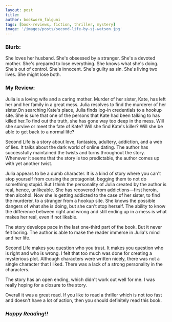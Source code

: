 ```yaml
---
layout: post
title: 
author: bookworm_falguni
tags: [book-reviews, fiction, thriller, mystery]
image: '/images/posts/second-life-by-sj-watson.jpg'
---
```

### **Blurb:**
She loves her husband. She's obsessed by a stranger.
She's a devoted mother. She's prepared to lose everything.
She knows what she's doing. She's out of control.
She's innocent. She's guilty as sin.
She's living two lives. She might lose both.

### **My Review:**
Julia is a loving wife and a caring mother. Murder of her sister, Kate, has left her and her family in a great mess. Julia resolves to find the murderer of her sister.On searching Kate's place, Julia finds log-in credentials to a hookup site. She is sure that one of the persons that Kate had been talking to has killed her.To find out the truth, she has gone way too deep in the mess. Will she survive or meet the fate of Kate? Will she find Kate's killer? Will she be able to get back to a normal life?

Second Life is a story about love, fantasies, adultery, addiction, and a web of lies. It talks about the dark world of online dating. The author has successfully maintained the twists and turns throughout the story. Whenever it seems that the story is too predictable, the author comes up with yet another twist.

Julia appears to be a dumb character. It is a kind of story where you can't stop yourself from cursing the protagonist, begging them to not do something stupid. But I think the personality of Julia created by the author is real, hence, unlikeable. She has recovered from addictions—first heroin, then alcohol. Now she is getting addicted to the case of her sister, to find the murderer, to a stranger from a hookup site. She knows the possible dangers of what she is doing, but she can't stop herself. The ability to know the difference between right and wrong and still ending up in a mess is what makes her real, even if not likable.

The story develops pace in the last one-third part of the book. But it never felt boring. The author is able to make the reader immerse in Julia's mind and her life.

Second Life makes you question who you trust. It makes you question who is right and who is wrong. I felt that too much was done for creating a mysterious plot. Although characters were written nicely, there was not a single character that I liked. There was a lack of a strong personality in the characters.

The story has an open ending, which didn't work out well for me. I was really hoping for a closure to the story.

Overall it was a great read. If you like to read a thriller which is not too fast and doesn't have a lot of action, then you should definitely read this book.

### ***Happy Reading!!***
